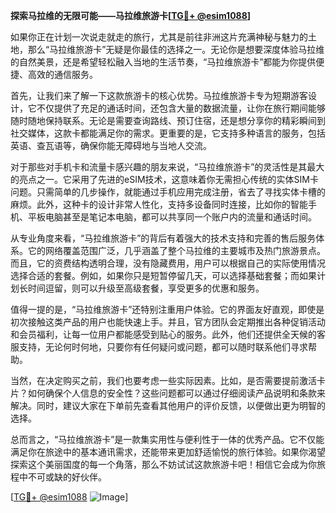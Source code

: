 **探索马拉维的无限可能——马拉维旅游卡[[TG💪+ @esim1088](https://t.me/s/esim1088)]**

如果你正在计划一次说走就走的旅行，尤其是前往非洲这片充满神秘与魅力的土地，那么“马拉维旅游卡”无疑是你最佳的选择之一。无论你是想要深度体验马拉维的自然美景，还是希望轻松融入当地的生活节奏，“马拉维旅游卡”都能为你提供便捷、高效的通信服务。

首先，让我们来了解一下这款旅游卡的核心优势。马拉维旅游卡专为短期游客设计，它不仅提供了充足的通话时间，还包含大量的数据流量，让你在旅行期间能够随时随地保持联系。无论是需要查询路线、预订住宿，还是想分享你的精彩瞬间到社交媒体，这款卡都能满足你的需求。更重要的是，它支持多种语言的服务，包括英语、查瓦语等，确保你能无障碍地与当地人交流。

对于那些对手机卡和流量卡感兴趣的朋友来说，“马拉维旅游卡”的灵活性是其最大的亮点之一。它采用了先进的eSIM技术，这意味着你无需担心传统的实体SIM卡问题。只需简单的几步操作，就能通过手机应用完成注册，省去了寻找实体卡槽的麻烦。此外，这种卡的设计非常人性化，支持多设备同时连接，比如你的智能手机、平板电脑甚至是笔记本电脑，都可以共享同一个账户内的流量和通话时间。

从专业角度来看，“马拉维旅游卡”的背后有着强大的技术支持和完善的售后服务体系。它的网络覆盖范围广泛，几乎涵盖了整个马拉维的主要城市及热门旅游景点。而且，它的资费结构透明合理，没有隐藏费用，用户可以根据自己的实际使用情况选择合适的套餐。例如，如果你只是短暂停留几天，可以选择基础套餐；而如果计划长时间逗留，则可以升级至高级套餐，享受更多的优惠和服务。

值得一提的是，“马拉维旅游卡”还特别注重用户体验。它的界面友好直观，即使是初次接触这类产品的用户也能快速上手。并且，官方团队会定期推出各种促销活动和会员福利，让每一位用户都能感受到贴心的服务。此外，他们还提供全天候的客服支持，无论何时何地，只要你有任何疑问或问题，都可以随时联系他们寻求帮助。

当然，在决定购买之前，我们也要考虑一些实际因素。比如，是否需要提前激活卡片？如何确保个人信息的安全性？这些问题都可以通过仔细阅读产品说明和条款来解决。同时，建议大家在下单前先查看其他用户的评价反馈，以便做出更为明智的选择。

总而言之，“马拉维旅游卡”是一款集实用性与便利性于一体的优秀产品。它不仅能满足你在旅途中的基本通讯需求，还能带来更加舒适愉悦的旅行体验。如果你渴望探索这个美丽国度的每一个角落，那么不妨试试这款旅游卡吧！相信它会成为你旅程中不可或缺的好伙伴。

[[TG💪+ @esim1088](https://t.me/s/esim1088) ![Image](https://i.postimg.cc/4NQfJmqS/Snipaste-2025-05-13-00-14-12.png)]